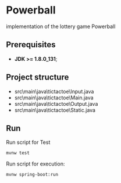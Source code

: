 # Powerball
implementation of the lottery game Powerball
## Prerequisites
* **JDK >= 1.8.0_131**;
## Project structure 
* src\main\java\tictactoe\Input.java
* src\main\java\tictactoe\Main.java
* src\main\java\tictactoe\Output.java
* src\main\java\tictactoe\Static.java
## Run 
Run script for Test
```
mvnw test
```
Run script for execution:
```
mvnw spring-boot:run
```